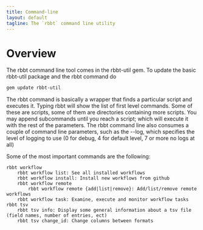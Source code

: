 ```yaml
---
title: Command-line
layout: default
tagline: The `rbbt` command line utility
---
```


# Overview

The rbbt command line tool comes in the rbbt-util gem. To update the basic rbbt-util package and the rbbt command do

```bash
gem update rbbt-util
```
The rbbt command is basically a wrapper that finds a particular script and executes it. Typing rbbt will show the list of first level
commands. Some of these are scripts, some of them are directories containing more scripts. You may append subcommands until
you reach a script; which will execute it with the rest of the parameters. The rbbt command line also consumes a couple of command line
parameters, such as the --log, which specifies the level of logging to use (0 for debug, 4 for default level, 7 or more no logs at all)

Some of the most important commands are the following:

    rbbt workflow
        rbbt workflow list: See all installed workflows
        rbbt workflow install: Install new workflows from github
        rbbt workflow remote
            rbbt workflow remote {add|list|remove}: Add/list/remove remote workflows
        rbbt workflow task: Examine, execute and monitor workflow tasks
    rbbt tsv
        rbbt tsv info: Display some general information about a tsv file (field names, number of entries, ect)
        rbbt tsv change_id: Change columns between formats

